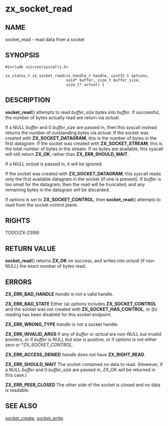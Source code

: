 # zx_socket_read

## NAME

socket_read - read data from a socket

## SYNOPSIS

```
#include <zircon/syscalls.h>

zx_status_t zx_socket_read(zx_handle_t handle, uint32_t options,
                           void* buffer, size_t buffer_size,
                           size_t* actual) {
```

## DESCRIPTION

**socket_read**() attempts to read *buffer_size* bytes into *buffer*. If
successful, the number of bytes actually read are return via
*actual*.

If a NULL *buffer* and 0 *buffer_size* are passed in, then this syscall
instead returns the number of outstanding bytes via *actual*.
If the socket was created with **ZX_SOCKET_DATAGRAM**, this is the
number of bytes in the first datagram.
If the socket was created with **ZX_SOCKET_STREAM**, this is the
total number of bytes in the stream.
If no bytes are available, this syscall will still return **ZX_OK**,
rather than **ZX_ERR_SHOULD_WAIT**.

If a NULL *actual* is passed in, it will be ignored.

If the socket was created with **ZX_SOCKET_DATAGRAM**, this syscall reads
only the first available datagram in the socket (if one is present).
If *buffer* is too small for the datagram, then the read will be
truncated, and any remaining bytes in the datagram will be discarded.

If *options* is set to **ZX_SOCKET_CONTROL**, then **socket_read**()
attempts to read from the socket control plane.

## RIGHTS

TODO(ZX-2399)

## RETURN VALUE

**socket_read**() returns **ZX_OK** on success, and writes into
*actual* (if non-NULL) the exact number of bytes read.

## ERRORS

**ZX_ERR_BAD_HANDLE**  *handle* is not a valid handle.

**ZX_ERR_BAD_STATE** Either (a) *options* includes **ZX_SOCKET_CONTROL** and the
socket was not created with **ZX_SOCKET_HAS_CONTROL**, or (b) reading has been
disabled for this socket endpoint.

**ZX_ERR_WRONG_TYPE**  *handle* is not a socket handle.

**ZX_ERR_INVALID_ARGS** If any of *buffer* or *actual* are non-NULL
but invalid pointers, or if *buffer* is NULL but *size* is positive,
or if *options* is not either zero or **ZX_SOCKET_CONTROL*.

**ZX_ERR_ACCESS_DENIED**  *handle* does not have **ZX_RIGHT_READ**.

**ZX_ERR_SHOULD_WAIT**  The socket contained no data to read. (However, if a
NULL *buffer* and 0 *buffer_size* are passed in, ZX_OK will be returned in
this case.)

**ZX_ERR_PEER_CLOSED**  The other side of the socket is closed and no data is
readable.

## SEE ALSO

[socket_create](socket_create.md),
[socket_write](socket_write.md).
